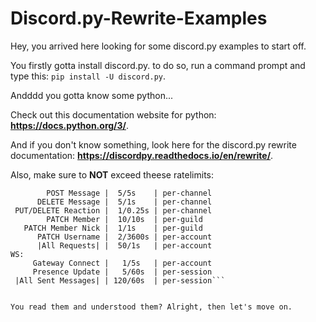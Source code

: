 # Discord.py-Rewrite-Examples

Hey, you arrived here looking for some discord.py examples to start off.


You firstly gotta install discord.py. to do so, run a command prompt and type this: ```pip install -U discord.py```.


Andddd you gotta know some python...


Check out this documentation website for python: **https://docs.python.org/3/**.


And if you don't know something, look here for the discord.py rewrite documentation: **https://discordpy.readthedocs.io/en/rewrite/**.


Also, make sure to **NOT** exceed theese ratelimits:
```REST:
        POST Message |  5/5s    | per-channel
      DELETE Message |  5/1s    | per-channel
 PUT/DELETE Reaction |  1/0.25s | per-channel
        PATCH Member |  10/10s  | per-guild
   PATCH Member Nick |  1/1s    | per-guild
      PATCH Username |  2/3600s | per-account
      |All Requests| |  50/1s   | per-account
WS:
     Gateway Connect |   1/5s   | per-account
     Presence Update |   5/60s  | per-session
 |All Sent Messages| | 120/60s  | per-session```


You read them and understood them? Alright, then let's move on.
